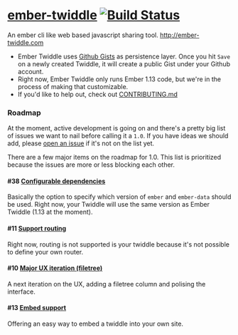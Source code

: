 # [ember-twiddle](http://ember-twiddle.com) [![Build Status][travis-badge]][travis-badge-url]

An ember cli like web based javascript sharing tool. http://ember-twiddle.com

* Ember Twiddle uses [Github Gists](https://gist.github.com) as persistence layer. Once you hit `Save` on a newly created Twiddle, it will create a public Gist under your Github account.
* Right now, Ember Twiddle only runs Ember 1.13 code, but we're in the process of making that customizable.
* If you'd like to help out, check out [CONTRIBUTING.md](CONTRIBUTING.md)

### Roadmap

At the moment, active development is going on and there's a pretty big list of issues we want to nail before calling it a `1.0`. If you have ideas we should add, please [open an issue](https://github.com/ember-cli/ember-twiddle/issues) if it's not on the list yet.

There are a few major items on the roadmap for 1.0. This list is prioritized because the issues are more or less blocking each other.

#### #38 [Configurable dependencies](https://github.com/ember-cli/ember-twiddle/issues/38)

Basically the option to specify which version of `ember` and `ember-data` should be used. Right now, your Twiddle will use the same version as Ember Twiddle (1.13 at the moment).


#### #11 [Support routing](https://github.com/ember-cli/ember-twiddle/issues/11)

Right now, routing is not supported is your twiddle because it's not possible to define your own router.


#### #10 [Major UX iteration (filetree)](https://github.com/ember-cli/ember-twiddle/issues/10)

A next iteration on the UX, adding a filetree column and polising the interface.


#### #13 [Embed support](https://github.com/ember-cli/ember-twiddle/issues/13)

Offering an easy way to embed a twiddle into your own site.


[travis-badge]: https://travis-ci.org/ember-cli/ember-twiddle.svg?branch=master
[travis-badge-url]: https://travis-ci.org/ember-cli/ember-twiddle
